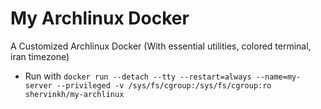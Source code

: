 # My Archlinux Docker
A Customized Archlinux Docker (With essential utilities, colored terminal, iran timezone)
- Run with `docker run --detach --tty --restart=always --name=my-server --privileged -v /sys/fs/cgroup:/sys/fs/cgroup:ro shervinkh/my-archlinux`
